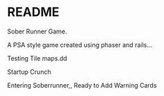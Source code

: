 # README

Sober Runner Game.

A PSA style game created using phaser and rails...

Testing Tile maps.dd

Startup Crunch

Entering Soberrunner,, Ready to Add Warning Cards

